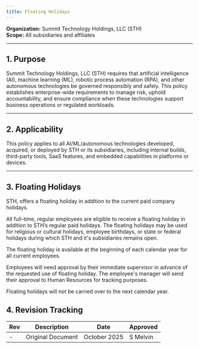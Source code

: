 ```yaml
---
title: Floating Holidays
---
```


**Organization:** Summit Technology Holdings, LLC (STH)  
**Scope:** All subsidiaries and affiliates

---

## 1. Purpose

Summit Technology Holdings, LLC (STH) requires that artificial intelligence (AI), machine learning (ML), robotic process automation (RPA), and other autonomous technologies be governed responsibly and safely. This policy establishes enterprise-wide requirements to manage risk, uphold accountability, and ensure compliance when these technologies support business operations or regulated workloads.  

---

## 2. Applicability

This policy applies to all AI/ML/autonomous technologies developed, acquired, or deployed by STH or its subsidiaries, including internal builds, third-party tools, SaaS features, and embedded capabilities in platforms or devices.  

---

## 3. Floating Holidays

STH, offers a floating holiday in addition to the current paid company holidays.

All full-time, regular employees are eligible to receive a floating holiday in addition to STH’s regular paid holidays. The floating holidays may be used for religious or cultural holidays, employee birthdays, or state or federal holidays during which STH and it's subsidiaries remains open.

The floating holiday is available at the beginning of each calendar year for all current employees.

Employees will need approval by their immediate supervisor in advance of the requested use of floating holiday. The employee's manager will send their approval to Human Resources for tracking purposes.

Floating holidays will not be carried over to the next calendar year.

## 4. Revision Tracking

| Rev | Description   | Date          | Approved |
| --- | ------------- | ------------- | -------- |
| -   | Original Document | October 2025 | S Melvin |
